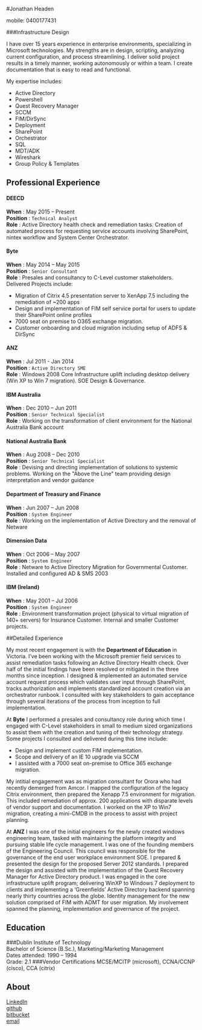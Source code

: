 #Jonathan Headen

mobile: 0400177431  


###Infrastructure Design

I have over 15 years experience in enterprise environments, specializing in Microsoft technologies. My strengths are in design, scripting, analyzing current configuration, and process streamlining. I deliver solid project results in a timely manner, working autonomously or within a team. I create documentation that is easy to read and functional.  

My expertise includes:

- Active Directory 
- Powershell	
- Quest Recovery Manager
- SCCM	
- FIM/DirSync	
- Deployment
- SharePoint	
- Orchestrator	
- SQL	
- MDT/ADK
- Wireshark
- Group Policy & Templates	

## Professional Experience

#### DEECD	
**When** : May 2015 – Present  
**Position** : `Technical Analyst`	 
**Role** : Active Directory health check and remediation tasks. Creation of automated process for requesting service accounts involving SharePoint, nintex workflow and System Center Orchestrator.

#### Byte	
**When** : May 2014 – May 2015	   
**Position** : `Senior Consultant`	 
**Role** : Presales and consultancy to C-Level customer stakeholders. Delivered Projects include: 

- Migration of Citrix 4.5 presentation server to XenApp 7.5  including the remediation of ~200 apps
- Design and implementation of FIM self service portal for users to update their SharePoint online profiles
- 7000 seat on premise to O365 exchange migration.
- Customer onboarding and cloud migration including setup of ADFS & DirSync

#### ANZ	
**When** : Jul 2011 - Jan 2014    
**Position** : `Active Directory SME`  
**Role** : Windows 2008 Core Infrastructure uplift including desktop delivery (Win XP to Win 7 migration). SOE Design & Governance.

#### IBM Australia	
**When** : Dec 2010 – Jun 2011    
**Position** : `Senior Technical Specialist`	
**Role** : Working on the transformation of client environment for the National Australia Bank account

#### National Australia Bank
**When** : Aug 2008 – Dec 2010    
**Position** : `Senior Technical Specialist`	
**Role** : Devising and directing implementation of solutions to systemic problems. Working on the "Above the Line" team providing design interpretation and vendor guidance

#### Department of Treasury and Finance
**When** : Jun 2007 – Jun 2008    
**Position** : `System Engineer`	
**Role** : Working on the implementation of Active Directory and the removal of Netware

#### Dimension Data
**When** : Oct 2006 – May 2007    
**Position** : `System Engineer`	 
**Role** : Netware to Active Directory Migration for Governmental Customer. Installed and configured AD & SMS 2003

#### IBM (Ireland)	
**When** : May 2001 – Jul 2006	   
**Position** : `System Engineer`	 
**Role** : Environment transformation project (physical to virtual migration of 140+ servers) for Insurance Customer. Internal and smaller Customer projects.

##Detailed Experience

My most recent engagement is with the **Department of Education** in Victoria. I’ve been working with the Microsoft premier field services to assist remediation tasks following an Active Directory Health check. Over half of the initial findings have been resolved or mitigated in the three months since inception. I designed & implemented an automated service account request process which validates user input through SharePoint, tracks authorization and implements standardized account creation via an orchestrator runbook. I consulted with key stakeholders to gain acceptance through several iterations of the process from inception to full implementation.

At **Byte** I performed a presales and consultancy role during which time I engaged with C-Level stakeholders in small to medium sized organizations to assist them with the creation and tuning of their technology strategy. Some projects I consulted and delivered during this time include: 

- Design and implement custom FIM implementation. 
- Scope and delivery of an IE 10 upgrade via SCCM 
- I assisted with a 7000 seat on-premise to Office 365 exchange migration. 

My intitial engagement was as migration consultant for Orora who had recently demerged from Amcor. I mapped the configuration of the legacy Citrix environment, then prepared the Xenapp 7.5 environment for migration. This included remediation of approx. 200 applications with disparate levels of vendor support and documentation. I worked on the XP to Win7 migration, creating a mini-CMDB in the process to assist with project planning.

At **ANZ** I was one of the initial engineers for the newly created windows engineering team, tasked with maintaining the platform integrity and pursuing stable life cycle management. I was one of the founding members of the Engineering Council. This council was responsible for the governance of the end user workplace environment SOE. I prepared & presented the design for the proposed Server 2012 standards. I prepared the design and assisted with the implementation of the Quest Recovery Manager for Active Directory product. I was engaged in the core infrastructure uplift program; delivering WinXP to Windows 7 deployment to clients and implementing a ‘Greenfields’ Active Directory backend spanning nearly thirty countries across the globe. Identity management for the new solution comprised of FIM with ADMT for user migration. My involvement spanned the planning, implementation and governance of the project.


## Education 
###Dublin Institute of Technology  
Bachelor of Science (B.Sc.), Marketing/Marketing Management  
Dates attended: 1990 – 1994  
Grade: 2.1 
###Vendor Certifications 
MCSE/MCITP (microsoft), CCNA/CCNP (cisco), CCA (citrix) 

## About
[LinkedIn](https://au.linkedin.com/in/jonathanheaden)  
[github](https://github.com/jonathanheaden)  
[bitbucket](https://bitbucket.org/Jonathanheaden/)  
[email](mailto:jonathan.headen@outlook.com)
